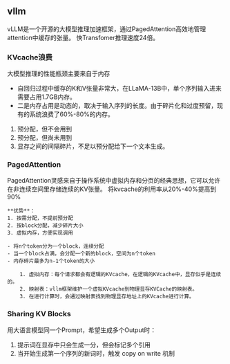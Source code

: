 ## vllm
vLLM是一个开源的大模型推理加速框架，通过PagedAttention高效地管理attention中缓存的张量。
快Transfomer推理速度24倍。

### KVcache浪费
大模型推理的性能瓶颈主要来自于内存
- 自回归过程中缓存的K和V张量非常大，在LLaMA-13B中，单个序列输入进来需要占用1.7GB内存。
- 二是内存占用是动态的，取决于输入序列的长度。由于碎片化和过度预留，现有的系统浪费了60%-80%的内存。

1. 预分配，但不会用到
2. 预分配，但尚未用到
3. 显存之间的间隔碎片，不足以预分配给下一个文本生成。

### PagedAttention

PagedAttention灵感来自于操作系统中虚拟内存和分页的经典思想，它可以允许在非连续空间里存储连续的KV张量。
将kvcache的利用率从20%-40%提高到90%

    **优势**：
    1. 按需分配，不提前预分配
    2. 按block分配，减少碎片大小
    3. 虚拟内存，方便实现调用

    - 将n个token分为一个block，连续分配
    - 当一个block占满，会分配一个新的block，空间为n个token
    - 内存碎片最多为n-1个token的大小

        1. 虚拟内存：每个请求都会有逻辑的KVcache，在逻辑的KVcache中，显存似乎是连续的。
        2. 映射表：vllm框架维护一个虚拟KVcache到物理显存KVCache的映射表。
        3. 在进行计算时，会通过映射表找到物理显存地址上的KVcache进行计算。

### Sharing KV Blocks
用大语言模型同一个Prompt，希望生成多个Output时：

1. 提示词在显存中只会生成一分，但会标记多个引用
2. 当开始生成第一个序列的新词时，触发 copy on write 机制